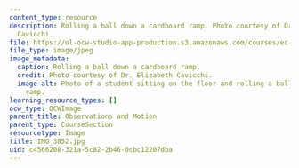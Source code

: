```yaml
---
content_type: resource
description: Rolling a ball down a cardboard ramp. Photo courtesy of Dr. Elizabeth
  Cavicchi.
file: https://ol-ocw-studio-app-production.s3.amazonaws.com/courses/ec-050-recreate-experiments-from-history-inform-the-future-from-the-past-galileo-january-iap-2010/c4566208321a5c822b460cbc12207dba_IMG_3852.jpg
file_type: image/jpeg
image_metadata:
  caption: Rolling a ball down a cardboard ramp.
  credit: Photo courtesy of Dr. Elizabeth Cavicchi.
  image-alt: Photo of a student sitting on the floor and rolling a ball down a cardboard
    ramp.
learning_resource_types: []
ocw_type: OCWImage
parent_title: Observations and Motion
parent_type: CourseSection
resourcetype: Image
title: IMG_3852.jpg
uid: c4566208-321a-5c82-2b46-0cbc12207dba
---
```

